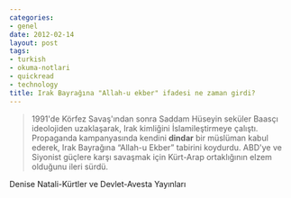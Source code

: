 ```yaml
---
categories:
- genel
date: 2012-02-14
layout: post
tags:
- turkish
- okuma-notlari
- quickread
- technology
title: Irak Bayrağına "Allah-u ekber" ifadesi ne zaman girdi?
---
```


> 1991'de Körfez Savaş'ından sonra Saddam Hüseyin seküler Baasçı ideolojiden uzaklaşarak, Irak kimliğini İslamileştirmeye çalıştı. Propaganda kampanyasında kendini **dindar** bir müslüman kabul ederek, Irak Bayrağına “Allah-u Ekber” tabirini koydurdu. ABD'ye ve Siyonist güçlere karşı savaşmak için Kürt-Arap ortaklığının elzem olduğunu ileri sürdü.

Denise Natali-Kürtler ve Devlet-Avesta Yayınları
